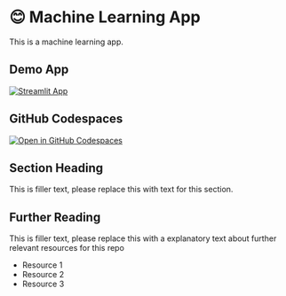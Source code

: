 # 😊 Machine Learning App 

This is a machine learning app.

## Demo App

[![Streamlit App](https://static.streamlit.io/badges/streamlit_badge_black_white.svg)](https://dp-machine-learning-1.streamlit.app/)

## GitHub Codespaces

[![Open in GitHub Codespaces](https://github.com/codespaces/badge.svg)](https://codespaces.new/streamlit/app-starter-kit?quickstart=1)

## Section Heading

This is filler text, please replace this with text for this section.

## Further Reading

This is filler text, please replace this with a explanatory text about further relevant resources for this repo
- Resource 1
- Resource 2
- Resource 3
